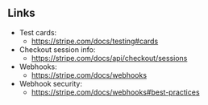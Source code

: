 ## Links
- Test cards: 
	- https://stripe.com/docs/testing#cards
- Checkout session info: 
	- https://stripe.com/docs/api/checkout/sessions
- Webhooks: 
	- https://stripe.com/docs/webhooks
- Webhook security: 
	- https://stripe.com/docs/webhooks#best-practices
